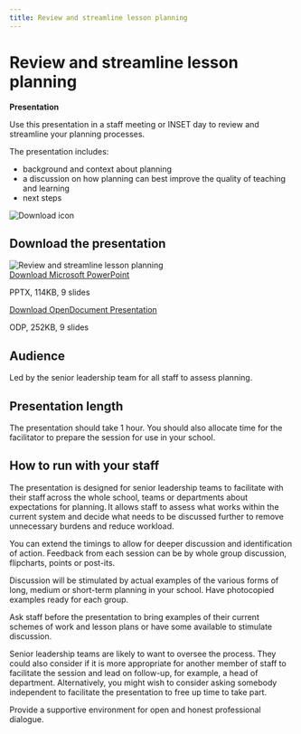 ```yaml
---
title: Review and streamline lesson planning
---
```


# Review and streamline lesson planning

<strong class="govuk-tag">Presentation</strong>

Use this presentation in a staff meeting or INSET day to review and streamline
your planning processes.

The presentation includes:

- background and context about planning
- a discussion on how planning can best improve the quality of teaching and learning
- next steps

<div class="info-box">
  <div class="info-box__corner">
    <img src="/assets/images/download-icon.svg" alt="Download icon">
  </div>
  <h2 class="govuk-heading-m">
    Download the presentation
  </h2>
  <div class="govuk-grid-row info-box__download-content">
    <div class="govuk-grid-column-one-half">
      <img src="/assets/images/curriculum-planning-and-delivery--review-and-streamline-lesson-planning.jpg" alt="Review and streamline lesson planning" class="dfe-file-preview-image">
    </div>
    <div class="govuk-grid-column-one-half">
      <a class="govuk-body" href="<%= @base_url %>/assets/files/Review and streamline lesson planning.pptx">
        Download Microsoft PowerPoint
      </a>
      <p>
        PPTX, 114KB, 9 slides
      </p>
      <a class="govuk-body" href="<%= @base_url %>/assets/files/Review and streamline lesson planning.odp">
        Download OpenDocument Presentation
      </a>
      <p>
        ODP, 252KB, 9 slides
      </p>
    </div>
  </div>
</div>

## Audience

Led by the senior leadership team for all staff to assess planning.

## Presentation length

The presentation should take 1 hour. You should also allocate time for the
facilitator to prepare the session for use in your school.

## How to run with your staff

The presentation is designed for senior leadership teams to facilitate with their
staff across the whole school, teams or departments about expectations for
planning. It allows staff to assess what works within the current system and
decide what needs to be discussed further to remove unnecessary burdens and
reduce workload.

You can extend the timings to allow for deeper discussion and identification of
action. Feedback from each session can be by whole group discussion, flipcharts,
points or post-its.

Discussion will be stimulated by actual examples of the various forms of long,
medium or short-term planning in your school. Have photocopied examples ready
for each group.

Ask staff before the presentation to bring examples of their current schemes of work
and lesson plans or have some available to stimulate discussion.

Senior leadership teams are likely to want to oversee the process. They could
also consider if it is more appropriate for another member of staff to
facilitate the session and lead on follow-up, for example, a head of department.
Alternatively, you might wish to consider asking somebody independent to
facilitate the presentation to free up time to take part.

Provide a supportive environment for open and honest professional dialogue.
